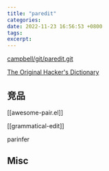 ```yaml
---
title: "paredit"
categories: 
date: 2022-11-23 16:56:53 +0800
tags: 
excerpt: 
---
```



[campbell/git/paredit.git](http://mumble.net/~campbell/git/paredit.git/)

[The Original Hacker's Dictionary](https://www.dourish.com/goodies/jargon.html)

## 竞品

[[awesome-pair.el]]

[[grammatical-edit]]

parinfer


## Misc


